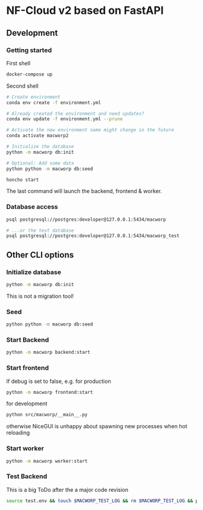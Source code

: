 # NF-Cloud v2 based on FastAPI

## Development

### Getting started
First shell
```sh
docker-compose up
```

Second shell
```sh
# Create environment
conda env create -f environment.yml

# Already created the environment and need updates?
conda env update -f environment.yml --prune

# Activate the new environment name might change in the future
conda activate macworp2 

# Initialize the database
python -m macworp db:init

# Optional: Add some data
python python -m macworp db:seed

honcho start
```
The last command will launch the backend, frontend & worker.


### Database access
```sh
psql postgresql://postgres:developer@127.0.0.1:5434/macworp

# ...or the test database
psql postgresql://postgres:developer@127.0.0.1:5434/macworp_test
```


## Other CLI options

### Initialize database
```sh
python -m macworp db:init
```
This is not a migration tool!

### Seed
```sh
python python -m macworp db:seed
```

### Start Backend
```sh
python -m macworp backend:start
```

### Start frontend
If debug is set to false, e.g. for production
```sh
python -m macworp frontend:start
```
for development
```sh
python src/macworp/__main__.py
```
otherwise NiceGUI is unhappy about spawning new processes when hot reloading


### Start worker
```sh
python -m macworp worker:start
```


### Test Backend
This is a big ToDo after the a major code revision

```sh
source test.env && touch $MACWORP_TEST_LOG && rm $MACWORP_TEST_LOG && python -m unittest discover macworp
```